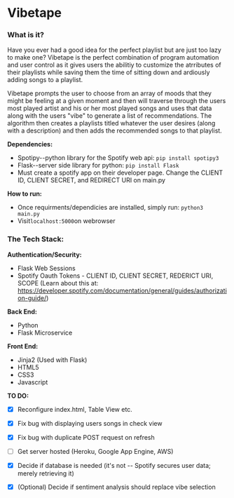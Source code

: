 # Vibetape

### What is it?

Have you ever had a good idea for the perfect playlist but are just too lazy to make one? Vibetape is the perfect combination of program automation and user control as it gives users the abilitiy to customize the atrributes of their playlists while saving them the time of sitting down and ardiously adding songs to a playlist.

Vibetape prompts the user to choose from an array of moods that they might be feeling at a given moment and then will traverse through the users most played artist and his or her most played songs and uses that data along with the users "vibe" to generate a list of recommendations. The algorithm then creates a playlists titled whatever the user desires (along with a description) and then adds the recommended songs to that playlist.

**Dependencies:**
- Spotipy--python library for the Spotify web api: ```pip install spotipy3```
- Flask--server side library for python:  ```pip install Flask```
- Must create a spotify app on their developer page. Change the CLIENT ID, CLIENT SECRET, and REDIRECT URI on main.py

**How to run:**
- Once requirments/dependicies are installed, simply run:
```python3 main.py```
- Visit```localhost:5000```on webrowser

### The Tech Stack:

**Authentication/Security:**
  - Flask Web Sessions
  - Spotify Oauth Tokens - CLIENT ID, CLIENT SECRET, REDERICT URI, SCOPE (Learn about this at: https://developer.spotify.com/documentation/general/guides/authorization-guide/)

**Back End:**
  - Python
  - Flask Microservice

**Front End:**
  - Jinja2 (Used with Flask)
  - HTML5
  - CSS3
  - Javascript
  
**TO DO:**
  - [X] Reconfigure index.html, Table View etc.
  - [X] Fix bug with displaying users songs in check view
  - [X] Fix bug with duplicate POST request on refresh
  - [ ] Get server hosted (Heroku, Google App Engine, AWS)
  - [X] Decide if database is needed (it's not -- Spotify secures user data; merely retrieving it)
  - [X] \(Optional) Decide if sentiment analysis should replace vibe selection


